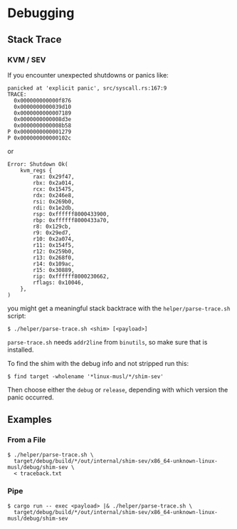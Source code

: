 # Debugging

## Stack Trace

### KVM / SEV

If you encounter unexpected shutdowns or panics like:

```
panicked at 'explicit panic', src/syscall.rs:167:9
TRACE:
  0x000000000000f876
  0x0000000000039d10
  0x0000000000007189
  0x0000000000008d3e
  0x0000000000008b58
P 0x0000000000001279
P 0x000000000000102c
```

or

```
Error: Shutdown Ok(
    kvm_regs {
        rax: 0x29f47,
        rbx: 0x2a014,
        rcx: 0x15475,
        rdx: 0x246e8,
        rsi: 0x269b0,
        rdi: 0x1e2db,
        rsp: 0xffffff8000433900,
        rbp: 0xffffff8000433a70,
        r8: 0x129cb,
        r9: 0x29ed7,
        r10: 0x2a074,
        r11: 0x154f5,
        r12: 0x259b0,
        r13: 0x268f0,
        r14: 0x109ac,
        r15: 0x30889,
        rip: 0xffffff8000230662,
        rflags: 0x10046,
    },
)
```

you might get a meaningful stack backtrace with the `helper/parse-trace.sh` script:

```console
$ ./helper/parse-trace.sh <shim> [<payload>]
```

`parse-trace.sh` needs `addr2line` from `binutils`, so make sure that is installed.

To find the shim with the debug info and not stripped run this:

```console
$ find target -wholename '*linux-musl/*/shim-sev'
```

Then choose either the `debug` or `release`, depending with which version the panic occurred.

## Examples

### From a File
```console
$ ./helper/parse-trace.sh \
  target/debug/build/*/out/internal/shim-sev/x86_64-unknown-linux-musl/debug/shim-sev \
  < traceback.txt
```

### Pipe

```console
$ cargo run -- exec <payload> |& ./helper/parse-trace.sh \
  target/debug/build/*/out/internal/shim-sev/x86_64-unknown-linux-musl/debug/shim-sev 
```

